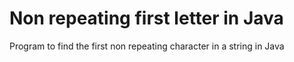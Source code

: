 # Non repeating first letter in Java

Program to find the first non repeating character in a string in Java